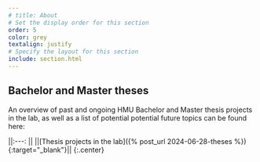 ```yaml
---
# title: About
# Set the display order for this section
order: 5
color: grey
textalign: justify
# Specify the layout for this section
include: section.html
---
```

## Bachelor and Master theses

An overview of past and ongoing HMU Bachelor and Master thesis projects in the lab, as well as a list of potential potential future topics can be found here: 

||:---: ||
||[Thesis projects in the lab]({% post_url 2024-06-28-theses %}){:target="_blank"}||
{:.center}
